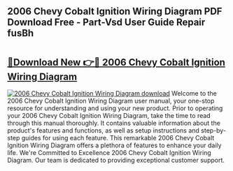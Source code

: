 ## 2006 Chevy Cobalt Ignition Wiring Diagram PDF Download Free - Part-Vsd User Guide Repair fusBh

# <h2><a href="http://dfuru2y.blite.top/?on=2006+Chevy+Cobalt+Ignition+Wiring+Diagram">🔗Download New 👉🔴 2006 Chevy Cobalt Ignition Wiring Diagram</a></h2>

[![2006 Chevy Cobalt Ignition Wiring Diagram download](https://i.imgur.com/lujVjoI.png)](http://dfuru2y.blite.top/?on=2006+Chevy+Cobalt+Ignition+Wiring+Diagram)
Welcome to the 2006 Chevy Cobalt Ignition Wiring Diagram user manual, your one-stop resource for understanding and using your new product. Prior to operating your 2006 Chevy Cobalt Ignition Wiring Diagram, take the time to read through this manual thoroughly. It contains valuable information about the product's features and functions, as well as setup instructions and step-by-step guides for using each feature. This remarkable 2006 Chevy Cobalt Ignition Wiring Diagram offers a plethora of features to enhance your daily life. We're Committed to Excellence 2006 Chevy Cobalt Ignition Wiring Diagram. Our team is dedicated to providing exceptional customer support.
